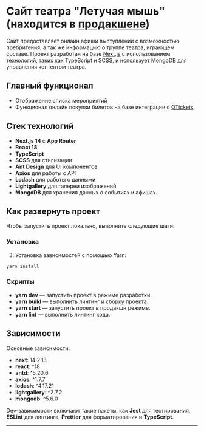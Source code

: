 # Сайт театра "Летучая мышь" (находится в [продакшене](https://luna-art-studio.ru))

Сайт предоставляет онлайн афиши выступлений с возможностью пребритения, а так же информацию о труппе театра, играющем составе. Проект разработан на базе [Next.js](https://nextjs.org) с использованием технологий, таких как TypeScript и SCSS, и использует MongoDB для управления контентом театра.

## Главный функционал

- Отображение списка мероприятий
- Функционал онлайн покупки билетов на базе интеграции с [QTickets](https://qtickets.app).

## Стек технологий

- **Next.js 14** с **App Router**
- **React 18**
- **TypeScript**
- **SCSS** для стилизации
- **Ant Design** для UI компонентов
- **Axios** для работы с API
- **Lodash** для работы с данными
- **Lightgallery** для галереи изображений
- **MongoDB** для хранения данных о событиях и афишах.

## Как развернуть проект

Чтобы запустить проект локально, выполните следующие шаги:

### Установка

3. Установка зависимостей с помощью Yarn:

```bash
yarn install
```

### Скрипты

- **yarn dev** — запустить проект в режиме разработки.
- **yarn build** — выполнить линтинг и сборку проекта.
- **yarn start** — запустить проект в продакшн режиме.
- **yarn lint** — выполнить линтинг кода.

## Зависимости

Основные зависимости:

- **next**: 14.2.13
- **react**: ^18
- **antd**: ^5.20.6
- **axios**: ^1.7.7
- **lodash**: ^4.17.21
- **lightgallery**: ^2.7.2
- **mongodb**: ^5.6.0

Dev-зависимости включают такие пакеты, как **Jest** для тестирования, **ESLint** для линтинга, **Prettier** для форматирования и **TypeScript**.

---
